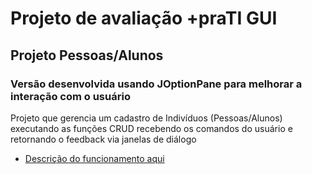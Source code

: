 # Projeto de avaliação +praTI GUI

## Projeto Pessoas/Alunos 

### Versão desenvolvida usando JOptionPane para melhorar a interação com o usuário

Projeto que gerencia um cadastro de Indivíduos (Pessoas/Alunos) executando as funções CRUD
recebendo os comandos do usuário e retornando o feedback via janelas de diálogo



* <a href="https://github.com/AdaoBMF/desafio-mais-prati-Java-versao-GUI/blob/main/projetoPessoasGui/projetoAvaliacao.md">Descrição do funcionamento aqui</a>
